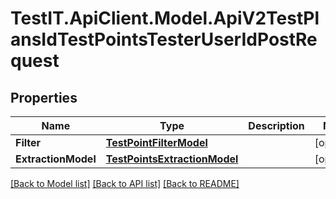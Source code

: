 # TestIT.ApiClient.Model.ApiV2TestPlansIdTestPointsTesterUserIdPostRequest

## Properties

Name | Type | Description | Notes
------------ | ------------- | ------------- | -------------
**Filter** | [**TestPointFilterModel**](TestPointFilterModel.md) |  | [optional] 
**ExtractionModel** | [**TestPointsExtractionModel**](TestPointsExtractionModel.md) |  | [optional] 

[[Back to Model list]](../README.md#documentation-for-models) [[Back to API list]](../README.md#documentation-for-api-endpoints) [[Back to README]](../README.md)

